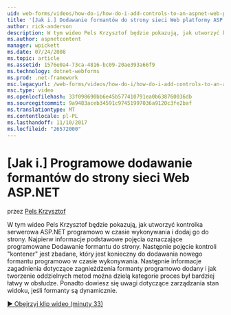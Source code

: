```yaml
---
uid: web-forms/videos/how-do-i/how-do-i-add-controls-to-an-aspnet-web-page-programmatically
title: '[Jak i.] Dodawanie formantów do strony sieci Web platformy ASP.NET programowo | Dokumentacja firmy Microsoft'
author: rick-anderson
description: W tym wideo Pels Krzysztof będzie pokazują, jak utworzyć kontrolka serwerowa ASP.NET programowo w czasie wykonywania i dodaj go do strony. Po pierwsze Dowiedz się więcej o podstawowych koncepcji...
ms.author: aspnetcontent
manager: wpickett
ms.date: 07/24/2008
ms.topic: article
ms.assetid: 1576e0a4-73ca-4816-bc09-20ae393a66f9
ms.technology: dotnet-webforms
ms.prod: .net-framework
msc.legacyurl: /web-forms/videos/how-do-i/how-do-i-add-controls-to-an-aspnet-web-page-programmatically
msc.type: video
ms.openlocfilehash: 33f098690bb6e45b577410791ea0b638760036db
ms.sourcegitcommit: 9a9483aceb34591c97451997036a9120c3fe2baf
ms.translationtype: MT
ms.contentlocale: pl-PL
ms.lasthandoff: 11/10/2017
ms.locfileid: "26572000"
---
```

<a name="how-do-i-add-controls-to-an-aspnet-web-page-programmatically"></a>[Jak i.] Programowe dodawanie formantów do strony sieci Web ASP.NET
====================
przez [Pels Krzysztof](https://twitter.com/chrispels)

W tym wideo Pels Krzysztof będzie pokazują, jak utworzyć kontrolka serwerowa ASP.NET programowo w czasie wykonywania i dodaj go do strony. Najpierw informacje podstawowe pojęcia oznaczające programowane Dodawanie formantu do strony. Następnie pojęcie kontroli "kontener" jest zbadane, który jest konieczny do dodawania nowego formantu programowo w czasie wykonywania. Następnie informacje zagadnienia dotyczące zagnieżdżenia formanty programowo dodany i jak tworzenie oddzielnych metod można dzielą kategorie proces był bardziej łatwy w obsłudze. Ponadto dowiesz się uwagi dotyczące zarządzania stan widoku, jeśli formanty są dynamicznie.

[&#9654; Obejrzyj klip wideo (minuty 33)](https://channel9.msdn.com/Blogs/ASP-NET-Site-Videos/how-do-i-add-controls-to-an-aspnet-web-page-programmatically)
